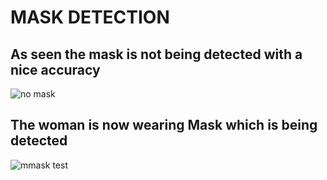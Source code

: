 # MASK DETECTION 

## As seen the mask is not being detected with a nice accuracy

![no mask](https://user-images.githubusercontent.com/67842238/110528878-9ef8e800-813e-11eb-88e5-64b898aeb386.JPG)


## The woman is now wearing Mask which is being detected

![mmask test](https://user-images.githubusercontent.com/67842238/110528972-b46e1200-813e-11eb-9d01-067b69491728.JPG)
